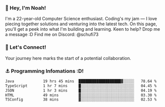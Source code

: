 ### 👋 Hey, I'm Noah!
I'm a 22-year-old Computer Science enthusiast. Coding's my jam — I love piecing together solutions and venturing into the latest tech. On this page, you'll get a peek into what I'm building and learning. Keen to help? Drop me a message :D 
Find me on Discord: @schufi73

### 🤝 Let's Connect!
Your journey here marks the start of a potential collaboration.

### ⚓ Programming Infomations :D!
<!--START_SECTION:waka-->

```txt
Java             19 hrs 45 mins  ███████████████████▓░░░░░   78.64 %
TypeScript       1 hr 7 mins     █░░░░░░░░░░░░░░░░░░░░░░░░   04.45 %
JSON             1 hr 3 mins     █░░░░░░░░░░░░░░░░░░░░░░░░   04.19 %
HTML             49 mins         ▓░░░░░░░░░░░░░░░░░░░░░░░░   03.30 %
TSConfig         38 mins         ▓░░░░░░░░░░░░░░░░░░░░░░░░   02.53 %
```

<!--END_SECTION:waka-->
